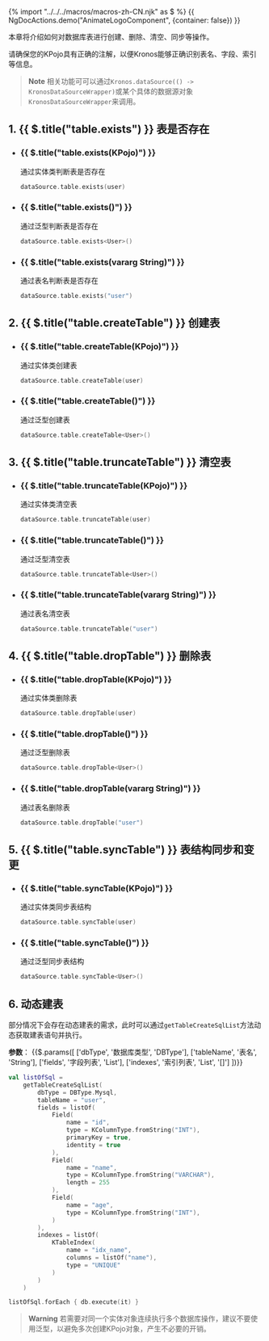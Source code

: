 {% import "../../../macros/macros-zh-CN.njk" as $ %}
{{ NgDocActions.demo("AnimateLogoComponent", {container: false}) }}

本章将介绍如何对数据库表进行创建、删除、清空、同步等操作。

请确保您的KPojo具有正确的注解，以便Kronos能够正确识别表名、字段、索引等信息。

> **Note**
> 相关功能可可以通过`Kronos.dataSource(() -> KronosDataSourceWrapper)`或某个具体的数据源对象`KronosDataSourceWrapper`来调用。

## 1. {{ $.title("table.exists") }} 表是否存在

- ### {{ $.title("table.exists(KPojo)") }}

  通过实体类判断表是否存在

  ```kotlin
  dataSource.table.exists(user)
  ```

- ### {{ $.title("table.exists<KPojo>()") }}

  通过泛型判断表是否存在

   ```kotlin
   dataSource.table.exists<User>()
   ```

- ### {{ $.title("table.exists(vararg String)") }}

  通过表名判断表是否存在

   ```kotlin
   dataSource.table.exists("user")
   ```

## 2. {{ $.title("table.createTable") }} 创建表

- ### {{ $.title("table.createTable(KPojo)") }}

  通过实体类创建表

   ```kotlin
   dataSource.table.createTable(user)
   ```

- ### {{ $.title("table.createTable<KPojo>()") }}

  通过泛型创建表

   ```kotlin
   dataSource.table.createTable<User>()
   ```

## 3. {{ $.title("table.truncateTable") }} 清空表

- ### {{ $.title("table.truncateTable(KPojo)") }}

  通过实体类清空表

   ```kotlin
   dataSource.table.truncateTable(user)
   ```

- ### {{ $.title("table.truncateTable<KPojo>()") }}

  通过泛型清空表

   ```kotlin
   dataSource.table.truncateTable<User>()
   ```

- ### {{ $.title("table.truncateTable(vararg String)") }}

  通过表名清空表

   ```kotlin
   dataSource.table.truncateTable("user")
   ```

## 4. {{ $.title("table.dropTable") }} 删除表

- ### {{ $.title("table.dropTable(KPojo)") }}

  通过实体类删除表

   ```kotlin
   dataSource.table.dropTable(user)
   ```

- ### {{ $.title("table.dropTable<KPojo>()") }}

  通过泛型删除表

    ```kotlin
    dataSource.table.dropTable<User>()
    ```

- ### {{ $.title("table.dropTable(vararg String)") }}

  通过表名删除表

    ```kotlin
    dataSource.table.dropTable("user")
    ```

## 5. {{ $.title("table.syncTable") }} 表结构同步和变更

- ### {{ $.title("table.syncTable(KPojo)") }}

  通过实体类同步表结构

   ```kotlin
   dataSource.table.syncTable(user)
   ```

- ### {{ $.title("table.syncTable<KPojo>()") }}

  通过泛型同步表结构

     ```kotlin
     dataSource.table.syncTable<User>()
     ```

## 6. 动态建表

部分情况下会存在动态建表的需求，此时可以通过`getTableCreateSqlList`方法动态获取建表语句并执行。

**参数**：
{{$.params([
  ['dbType', '数据库类型', 'DBType'],
  ['tableName', '表名', 'String'],
  ['fields', '字段列表', 'List<Field>'],
  ['indexes', '索引列表', 'List<KTableIndex>', '[]']
])}}

```kotlin name="demo" icon="kotlin" {2,31}
val listOfSql =
    getTableCreateSqlList(
        dbType = DBType.Mysql,
        tableName = "user",
        fields = listOf(
            Field(
                name = "id",
                type = KColumnType.fromString("INT"),
                primaryKey = true,
                identity = true
            ),
            Field(
                name = "name",
                type = KColumnType.fromString("VARCHAR"),
                length = 255
            ),
            Field(
                name = "age",
                type = KColumnType.fromString("INT"),
            )
        ),
        indexes = listOf(
            KTableIndex(
                name = "idx_name",
                columns = listOf("name"),
                type = "UNIQUE"
            )
        )
    )

listOfSql.forEach { db.execute(it) }
```

> **Warning**
> 若需要对同一个实体对象连续执行多个数据库操作，建议不要使用泛型，以避免多次创建KPojo对象，产生不必要的开销。
